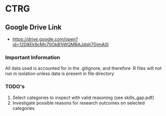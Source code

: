 # CTRG

## Google Drive Link
* https://drive.google.com/open?id=12D8Ek9cMn70OkB1jWQMBAJdqh7GjmA0I

### Important Information 
All data used is accounted for in the .gitignore, and therefore .R files will not run in isolation unless data is present in file directory

### TODO's
1. Select categories to inspect with valid reasoning (see skills_gap.pdf)
2. Investigate possible reasons for research outcomes on selected categories
